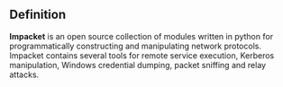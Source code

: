 ## Definition
__Impacket__ is an open source collection of modules written in python for programmatically constructing and manipulating network protocols. Impacket contains several tools for remote service execution, Kerberos manipulation, Windows credential dumping, packet sniffing and relay attacks.